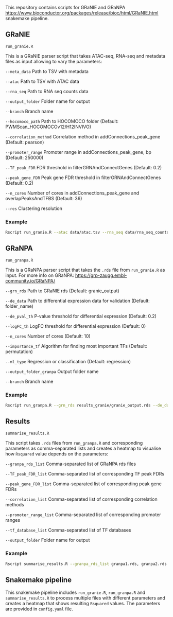 This repository contains scripts for GRaNIE and GRaNPA https://www.bioconductor.org/packages/release/bioc/html/GRaNIE.html snakemake pipeline.

## GRaNIE

```
run_granie.R
```

This is a GRaNIE parser script that takes ATAC-seq, RNA-seq and metadata files as input allowing to vary the parameters:

`--meta_data`          Path to TSV with metadata

`--atac`               Path to TSV with ATAC data

`--rna_seq`            Path to RNA seq counts data

`--output_folder`      Folder name for output

`--branch`             Branch name

`--hocomoco_path`      Path to HOCOMOCO folder (Default: PWMScan_HOCOMOCOv12/H12INVIVO)

`--correlation_method` Correlation method in addConnections_peak_gene (Default: pearson)

`--promoter_range`     Promoter range in addConnections_peak_gene, bp (Default: 250000)

`--TF_peak_FDR`        FDR threshold in filterGRNAndConnectGenes (Default: 0.2)

`--peak_gene_FDR`      Peak gene FDR threshold in filterGRNAndConnectGenes (Default: 0.2)

`--n_cores`            Number of cores in addConnections_peak_gene and overlapPeaksAndTFBS (Default: 36)

`--res`                Clustering resolution

### Example

```bash
Rscript run_granie.R --atac data/atac.tsv --rna_seq data/rna_seq_counts.tsv --output_folder results_granie --branch B_cell --res 0.5
```

## GRaNPA

```
run_granpa.R
```

This is a GRaNPA parser script that takes the `.rds` file from `run_granie.R` as input. For more info on GRaNPA: https://grp-zaugg.embl-community.io/GRaNPA/

`--grn_rds`              Path to GRaNIE rds (Default: granie_output)

`--de_data`              Path to differential expression data for validation (Default: folder_name)

`--de_pval_th`           P-value threshold for differential expression (Default: 0.2)

`--logFC_th`             LogFC threshold for differential expression (Default: 0)

`--n_cores`              Number of cores (Default: 10)

`--importance_tf`        Algorithm for finding most important TFs (Default: permutation)

`--ml_type`              Regression or classification (Default: regression)

`--output_folder_granpa` Output folder name

`--branch`               Branch name

### Example

```bash
Rscript run_granpa.R --grn_rds results_granie/granie_output.rds --de_data data/differential_expression.tsv --output_folder_granpa results --branch B_cell
```

## Results

```
summarise_results.R
```

This script takes `.rds` files from `run_granpa.R` and corresponding parameters as comma-separated lists and creates a heatmap to visualise how `Rsquared` value depends on the parameters: 

`--granpa_rds_list` Comma-separated list of GRaNPA rds files

`--TF_peak_FDR_list` Comma-separated list of corresponding TF peak FDRs

`--peak_gene_FDR_list` Comma-separated list of corresponding peak gene FDRs

`--correlation_list` Comma-separated list of corresponding correlation methods

`--promoter_range_list` Comma-separated list of corresponding promoter ranges

`--tf_database_list` Comma-separated list of TF databases

`--output_folder` Folder name for output

### Example

```bash
Rscript summarise_results.R --granpa_rds_list granpa1.rds, granpa2.rds --TF_peak_FDR_list 0.05, 0.1 --peak_gene_FDR_list 0.2, 0.3 --correlation_list pearson, spearman --promoter_range_list 50000, 100000 --tf_database_list database1, database2 --output_folder results
```

## Snakemake pipeline

This snakemake pipeline includes `run_granie.R`, `run_granpa.R` and `summarise_results.R` to process multiple files with different parameters and creates a heatmap that shows resulting `Rsquared` values. The parameters are provided in `config.yaml` file. 
 



